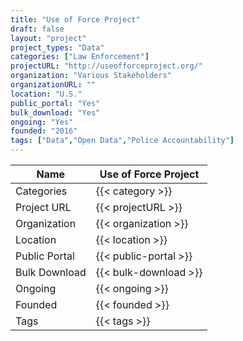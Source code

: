 ```yaml
---
title: "Use of Force Project"
draft: false
layout: "project"
project_types: "Data"
categories: ["Law Enforcement"]
projectURL: "http://useofforceproject.org/"
organization: "Various Stakeholders"
organizationURL: ""
location: "U.S."
public_portal: "Yes"
bulk_download: "Yes"
ongoing: "Yes"
founded: "2016"
tags: ["Data","Open Data","Police Accountability"]
---
```



Name                    |  Use of Force Project    
------------------------|----
Categories              | {{< category >}} 
Project URL             | {{< projectURL >}} 
Organization            | {{< organization >}} 
Location                | {{< location >}} 
Public Portal           | {{< public-portal >}} 
Bulk Download           | {{< bulk-download >}} 
Ongoing                 | {{< ongoing >}} 
Founded                 | {{< founded >}} 
Tags                    | {{< tags >}} 
